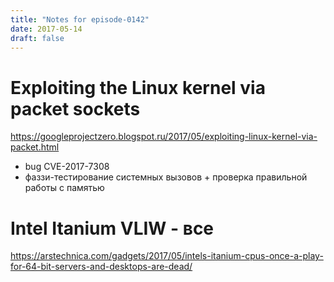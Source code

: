 ```yaml
---
title: "Notes for episode-0142"
date: 2017-05-14
draft: false
---
```


# Exploiting the Linux kernel via packet sockets
https://googleprojectzero.blogspot.ru/2017/05/exploiting-linux-kernel-via-packet.html

- bug CVE-2017-7308
- фаззи-тестирование системных вызовов + проверка правильной работы с памятью


# Intel Itanium VLIW - все
https://arstechnica.com/gadgets/2017/05/intels-itanium-cpus-once-a-play-for-64-bit-servers-and-desktops-are-dead/

